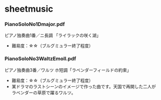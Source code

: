 # sheetmusic

### PianoSoloNo1Dmajor.pdf
ピアノ独奏曲1番／ニ長調 「ライラックの咲く湖」
- 難易度：☆☆（ブルグミュラー終了程度）

### PianoSoloNo3WaltzEmoll.pdf

ピアノ独奏曲3番／ワルツ ホ短調「ラベンダーフィールドの約束」
- 難易度：☆☆（ブルグミュラー終了程度）
- 某ドラマのラストシーンのイメージで作った曲です。天国で再開した二人がラベンダーの草原で躍るワルツ。

